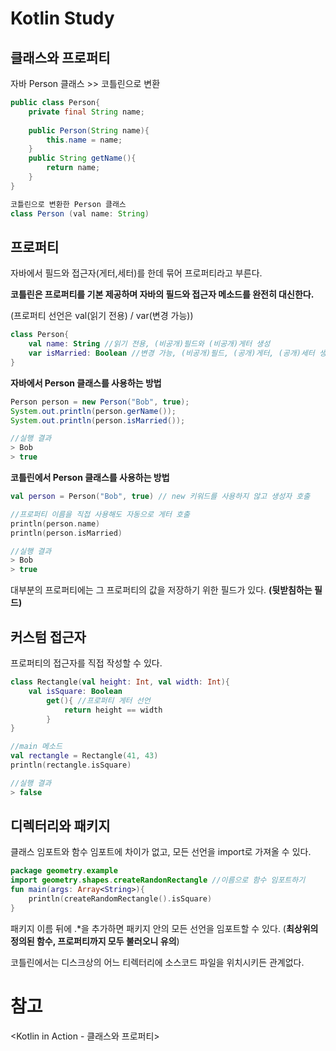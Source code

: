 # Kotlin Study

## 클래스와 프로퍼티

자바 Person 클래스 >> 코틀린으로 변환

```java
public class Person{
    private final String name;
    
    public Person(String name){
        this.name = name;
    }
    public String getName(){
        return name;
    }
}

코틀린으로 변환한 Person 클래스
class Person (val name: String)
```



## 프로퍼티

자바에서 필드와 접근자(게터,세터)를 한데 묶어 프로퍼티라고 부른다.

**코틀린은 프로퍼티를 기본 제공하며 자바의 필드와 접근자 메소드를 완전히 대신한다.**

(프로퍼티 선언은 val(읽기 전용) / var(변경 가능))

```kotlin
class Person{
    val name: String //읽기 전용, (비공개)필드와 (비공개)게터 생성
    var isMarried: Boolean //변경 가능, (비공개)필드, (공개)게터, (공개)세터 생성
}
```



**자바에서 Person 클래스를 사용하는 방법**

```java
Person person = new Person("Bob", true);
System.out.println(person.gerName());
System.out.println(person.isMarried());

//실행 결과
> Bob
> true
```



**코틀린에서 Person 클래스를 사용하는 방법**

```kotlin
val person = Person("Bob", true) // new 키워드를 사용하지 않고 생성자 호출

//프로퍼티 이름을 직접 사용해도 자동으로 게터 호출
println(person.name)
println(person.isMarried)

//실행 결과
> Bob
> true
```



대부분의 프로퍼티에는 그 프로퍼티의 값을 저장하기 위한 필드가 있다. **(뒷받침하는 필드)**



## 커스텀 접근자

프로퍼티의 접근자를 직접 작성할 수 있다.

```kotlin
class Rectangle(val height: Int, val width: Int){
    val isSquare: Boolean
    	get(){ //프로퍼티 게터 선언
            return height == width
        }
}

//main 메소드
val rectangle = Rectangle(41, 43)
println(rectangle.isSquare)

//실행 결과
> false
```



## 디렉터리와 패키지

클래스 임포트와 함수 임포트에 차이가 없고, 모든 선언을 import로 가져올 수 있다.

```kotlin
package geometry.example
import geometry.shapes.createRandonRectangle //이름으로 함수 임포트하기        import geometry.shapes.*를 사용해도 문제 없음
fun main(args: Array<String>){
    println(createRandomRectangle().isSquare)
}
```



패키지 이름 뒤에 .*을 추가하면 패키지 안의 모든 선언을 임포트할 수 있다. (**최상위의 정의된 함수, 프로퍼티까지 모두 불러오니 유의**)

코틀린에서는 디스크상의 어느 티렉터리에 소스코드 파일을 위치시키든 관계없다.



# 참고

<Kotlin in Action - 클래스와 프로퍼티>